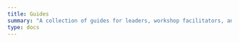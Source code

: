 ```yaml
---
title: Guides
summary: "A collection of guides for leaders, workshop facilitators, and other curious people."
type: docs
---
```


